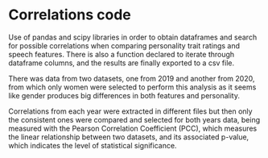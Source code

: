 # Correlations code

Use of pandas and scipy libraries in order to obtain dataframes and search for possible correlations when comparing personality trait ratings and speech features. 
There is also a function declared to iterate through dataframe columns, and the results are finally exported to a csv file.

There was data from two datasets, one from 2019 and another from 2020, from which only women were selected to perform this analysis as it seems like gender produces big differences 
in both features and personality.

Correlations from each year were extracted in different files but then only the consistent ones were compared and selected for both years data, being measured with the Pearson Correlation Coefficient (PCC), which measures the linear relationship between two datasets, and its associated p-value, which indicates the level of statistical significance.
